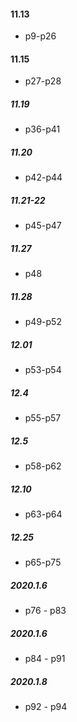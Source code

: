#### 11.13
- p9-p26

#### 11.15
- p27-p28

##### 11.19 
- p36-p41

##### 11.20
- p42-p44

##### 11.21-22
- p45-p47

##### 11.27
- p48

##### 11.28
- p49-p52

##### 12.01
- p53-p54

##### 12.4
- p55-p57

##### 12.5
- p58-p62

##### 12.10
- p63-p64

##### 12.25
- p65-p75

##### 2020.1.6
- p76 - p83

##### 2020.1.6
- p84 - p91

##### 2020.1.8
- p92 - p94